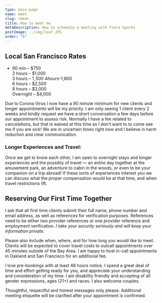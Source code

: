 ```yaml
---
type: main-page
name: meet
slug: /meet
title: How to meet me
metaDescription: How to schedule a meeting with Flora Sparks
postImage: ../img/leaf.JPG
order: "5"
---
```

## Local San Francisco Rates

* 90 min – $750\
  2 hours – $1,000\
  3 hours – $1,500\
  4 hours – $1,800\
  6 hours – $2,500\
  8 hours – $3,000\
  Overnight – $4,000

Due to Corona Virus I now have a 90 minute minimum for new clients and longer appointments will be my priority. I am only seeing 1 client every 2 weeks and kindly request we have a short conversation a few days before our appointment to assess risk. Normally I have a fee related to cancelations, but that is waived at this time as I don't want to to come see me if  you are sick! We are in uncertain times right now and I believe in harm reduction and clear communication.

### Longer Experiences and Travel:

Once we get to know each other, I am open to overnight stays and longer experiences and the possibly of travel — an entire day together at the amusement park, an adventure to cabin in the woods, or even to be your companion on a trip abroad! If these sorts of experiences interest you we can discuss what the proper compensation would be at that time, and when travel restrictions lift.

## Reserving Our First Time Together

I ask that all first time clients submit their full name, phone number and email address, as well as references for verification purposes. References need to be either two provider references or one provider reference and employment verification. *I take your security seriously and will keep your information private.*

Please also include when, where, and for how long you would like to meet. Clients will be expected to cover travel costs to outcall appointments over 45 minutes outside of the Bay Area. I am happy to host in-call appointments in Oakland and San Francisco for an additional fee.

I love pre-bookings with at least 48 hours notice. I spend a great deal of time and effort getting ready for you, and appreciate your understanding and consideration of my time. I am disability friendly and accepting of all gender expressions, ages (21+) and races. I also welcome couples.

Thoughtful, respectful and honest messages only please. Additional meeting etiquette will be clarified after your appointment is confirmed.